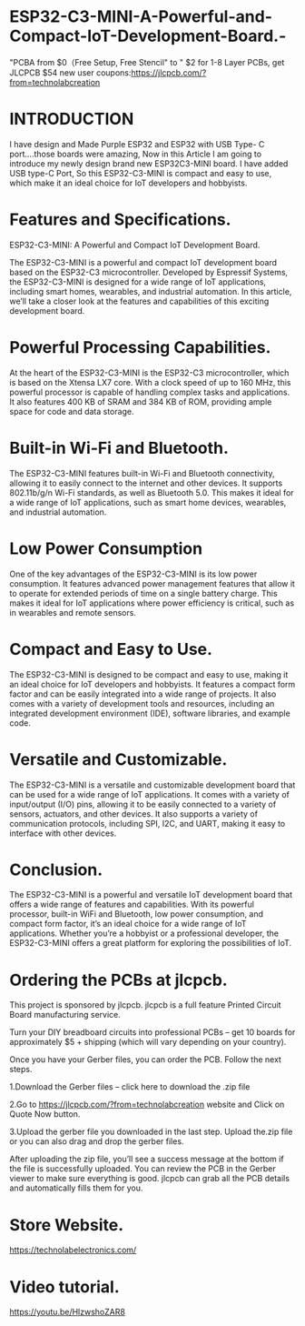 # ESP32-C3-MINI-A-Powerful-and-Compact-IoT-Development-Board.-

 "PCBA from $0（Free Setup, Free Stencil" to " $2 for 1-8 Layer PCBs, get JLCPCB  $54  new user coupons:https://jlcpcb.com/?from=technolabcreation

 # INTRODUCTION
 I have design and Made Purple ESP32 and ESP32 with USB Type- C port….those boards were amazing, Now in this Article I am going to introduce my newly design brand new ESP32C3-MINI board.
 I have added USB type-C Port, So this ESP32-C3-MINI is  compact and easy to use, which make it an ideal choice for IoT developers and hobbyists.
# Features and Specifications.
ESP32-C3-MINI: A Powerful and Compact IoT Development Board.

The ESP32-C3-MINI is a powerful and compact IoT development board based on the ESP32-C3 microcontroller. Developed by Espressif Systems, the ESP32-C3-MINI is designed for a wide range of IoT applications, including smart homes, wearables, and industrial automation. In this article, we’ll take a closer look at the features and capabilities of this exciting development board.

# Powerful Processing Capabilities.

At the heart of the ESP32-C3-MINI is the ESP32-C3 microcontroller, which is based on the Xtensa LX7 core. With a clock speed of up to 160 MHz, this powerful processor is capable of handling complex tasks and applications. It also features 400 KB of SRAM and 384 KB of ROM, providing ample space for code and data storage.

# Built-in Wi-Fi and Bluetooth.
The ESP32-C3-MINI features built-in Wi-Fi and Bluetooth connectivity, allowing it to easily connect to the internet and other devices. It supports 802.11b/g/n Wi-Fi standards, as well as Bluetooth 5.0. This makes it ideal for a wide range of IoT applications, such as smart home devices, wearables, and industrial automation.

# Low Power Consumption
One of the key advantages of the ESP32-C3-MINI is its low power consumption. It features advanced power management features that allow it to operate for extended periods of time on a single battery charge. This makes it ideal for IoT applications where power efficiency is critical, such as in wearables and remote sensors.

# Compact and Easy to Use.
The ESP32-C3-MINI is designed to be compact and easy to use, making it an ideal choice for IoT developers and hobbyists. It features a compact form factor and can be easily integrated into a wide range of projects. It also comes with a variety of development tools and resources, including an integrated development environment (IDE), software libraries, and example code.

# Versatile and Customizable.
The ESP32-C3-MINI is a versatile and customizable development board that can be used for a wide range of IoT applications. It comes with a variety of input/output (I/O) pins, allowing it to be easily connected to a variety of sensors, actuators, and other devices. It also supports a variety of communication protocols, including SPI, I2C, and UART, making it easy to interface with other devices.
# Conclusion.
The ESP32-C3-MINI is a powerful and versatile IoT development board that offers a wide range of features and capabilities. With its powerful processor, built-in WiFi and Bluetooth, low power consumption, and compact form factor, it’s an ideal choice for a wide range of IoT applications. Whether you’re a hobbyist or a professional developer, the ESP32-C3-MINI offers a great platform for exploring the possibilities of IoT.

 # Ordering the PCBs at jlcpcb.
This project is sponsored by jlcpcb. jlcpcb is a full feature Printed Circuit Board manufacturing service.

Turn your DIY breadboard circuits into professional PCBs – get 10 boards for approximately $5 + shipping (which will vary depending on your country).

Once you have your Gerber files, you can order the PCB. Follow the next steps.

1.Download the Gerber files – click here to download the .zip file

2.Go to https://jlcpcb.com/?from=technolabcreation website and Click on Quote Now button.

3.Upload the gerber file you downloaded in the last step. Upload the.zip file or you can also drag and drop the gerber files.

After uploading the zip file, you’ll see a success message at the bottom if the file is successfully uploaded. You can review the PCB in the Gerber viewer to make sure everything is good. jlcpcb can grab all the PCB details and automatically fills them for you.


# Store Website.
https://technolabelectronics.com/

# Video tutorial.
https://youtu.be/HlzwshoZAR8
